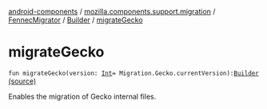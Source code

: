 [android-components](../../../index.md) / [mozilla.components.support.migration](../../index.md) / [FennecMigrator](../index.md) / [Builder](index.md) / [migrateGecko](./migrate-gecko.md)

# migrateGecko

`fun migrateGecko(version: `[`Int`](https://kotlinlang.org/api/latest/jvm/stdlib/kotlin/-int/index.html)` = Migration.Gecko.currentVersion): `[`Builder`](index.md) [(source)](https://github.com/mozilla-mobile/android-components/blob/master/components/support/migration/src/main/java/mozilla/components/support/migration/FennecMigrator.kt#L181)

Enables the migration of Gecko internal files.

